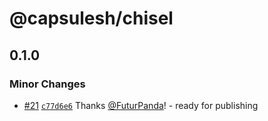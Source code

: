 # @capsulesh/chisel

## 0.1.0

### Minor Changes

- [#21](https://github.com/FuturPanda/capsule/pull/21) [`c77d6e6`](https://github.com/FuturPanda/capsule/commit/c77d6e60e03ceb9e25ebdcb32b992a4c004848b3) Thanks [@FuturPanda](https://github.com/FuturPanda)! - ready for publishing
